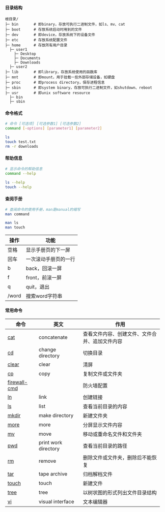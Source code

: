 #### 目录结构

```
根目录/
├─ bin       # 即binary，存放可执行二进制文件，如ls、mv、cat
├─ boot      # 存放系统启动时用到的文件
├─ dev       # 即device，存放系统下的设备文件
├─ etc       # 存放系统配置文件
├─ home      # 存放所有用户目录
  ├─ user1
    ├─ Desktop
    ├─ Documents
    ├─ Downloads
  ├─ user2
├─ lib       # 即library，存放系统使用的函数库
├─ mnt       # 即mount，用于挂载一些外部存储设备，如硬盘
├─ proc      # 即process directory，保存进程信息
├─ sbin      # 即system binary，存放可执行二进制文件，如shutdown、reboot
├─ usr       # 即unix software resource
  ├─ bin
  ├─ sbin
```

#### 命令格式

```bash
# 命令 [可选项] [可选参数1] [可选参数2]
command [-options] [parameter1] [parameter2]
```

```bash
ls
touch test.txt
rm -r downloads
```

#### 帮助信息

```bash
# 显示命令的帮助信息
command --help
```

```bash
ls --help
touch --help
```

#### 查阅手册

```bash
# 查阅命令的使用手册，man是manual的缩写
man command
```

```bash
man ls
man touch
```

| 操作 | 功能 |
| - | - |
| 空格 | 显示手册页的下一屏 |
| 回车 | 一次滚动手册页的一行 |
| b | back，回滚一屏 |
| f | front，前滚一屏 |
| q | quit，退出 |
| /word | 搜索word字符串 |

#### 常用命令

| 命令 | 英文 | 作用 |
| - | - | - |
| [cat](/linux/cat.md) | concatenate | 查看文件内容、创建文件、文件合并、追加文件内容 |
| [cd](/linux/cd.md) | change directory | 切换目录 |
| [clear](/linux/clear.md) | clear | 清屏 |
| [cp](/linux/cp.md) | copy | 复制文件或文件夹 |
| [firewall-cmd](/linux/firewall-cmd.md) |  | 防火墙配置 |
| [ln](/linux/ln.md) | link | 创建链接 |
| [ls](/linux/ls.md) | list | 查看当前目录的内容 |
| [mkdir](/linux/mkdir.md) | make directory | 新建文件夹 |
| [more](/linux/more.md) | more | 分屏显示文件内容 |
| [mv](/linux/mv.md) | move | 移动或重命名文件和文件夹 |
| [pwd](/linux/pwd.md) | print work directory | 查看当前目录的路径 |
| [rm](/linux/rm.md) | remove | 删除文件或文件夹，删除后不能恢复 |
| [tar](/linux/tar.md) | tape archive | 归档解档文件 |
| [touch](/linux/touch.md) | touch | 新建文件 |
| [tree](/linux/tree.md) | tree | 以树状图的形式列出文件目录结构 |
| [vi](/linux/vi.md) | visual interface | 文本编辑器 |